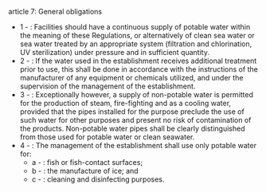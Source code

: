 article 7: General obligations

<ul>
			<li>1 - : Facilities should have a continuous supply of potable water within the meaning of these Regulations, or alternatively of clean sea water or sea water treated by an appropriate system (filtration and chlorination, UV sterilization) under pressure and in sufficient quantity.<ul>
			</ul></li>			<li>2 - : If the water used in the establishment receives additional treatment prior to use, this shall be done in accordance with the instructions of the manufacturer of any equipment or chemicals utilized, and under the supervision of the management of the establishment.<ul>
			</ul></li>			<li>3 - : Exceptionally however, a supply of non-potable water is permitted for the production of steam, fire-fighting and as a cooling water, provided that the pipes installed for the purpose preclude the use of such water for other purposes and present no risk of contamination of the products. Non-potable water pipes shall be clearly distinguished from those used for potable water or clean seawater.<ul>
			</ul></li>			<li>4 - : The management of the establishment shall use only potable water for:<ul>
						<li>a - : fish or fish-contact surfaces;<ul>
						</ul></li>						<li>b - : the manufacture of ice; and<ul>
						</ul></li>						<li>c - : cleaning and disinfecting purposes.<ul>
						</ul></li>			</ul></li></ul>